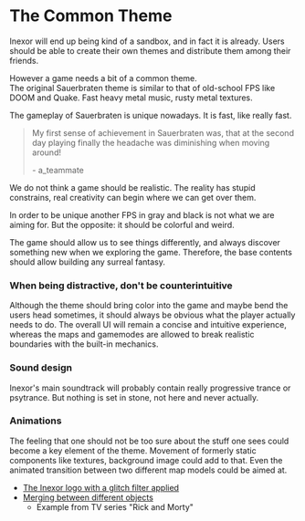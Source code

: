 # The Common Theme

Inexor will end up being kind of a sandbox, and in fact it is already. Users should be able to create their own themes and distribute them among their friends.

However a game needs a bit of a common theme.  
The original Sauerbraten theme is similar to that of old-school FPS like DOOM and Quake. Fast heavy metal music, rusty metal textures.

The gameplay of Sauerbraten is unique nowadays. It is fast, like really fast.

> My first sense of achievement in Sauerbraten was, that at the second day playing finally the headache was diminishing when moving around!
>
> \- a_teammate

We do not think a game should be realistic. The reality has stupid constrains, real creativity can begin where we can get over them.

In order to be unique another FPS in gray and black is not what we are aiming for.
But the opposite: it should be colorful and weird.

The game should allow us to see things differently, and always discover something new when we exploring the game. Therefore, the base contents should allow building any surreal fantasy.

### When being distractive, don't be counterintuitive

Although the theme should bring color into the game and maybe bend the users head sometimes, it should always be obvious what the player actually needs to do. The overall UI will remain a concise and intuitive experience, whereas the maps and gamemodes are allowed to break realistic boundaries with the built-in mechanics.

### Sound design

Inexor's main soundtrack will probably contain really progressive trance or psytrance. But nothing is set in stone, not here and never actually.

### Animations

The feeling that one should not be too sure about the stuff one sees could become a key element of the theme.
Movement of formerly static components like textures, background image could add to that.
Even the animated transition between two different map models could be aimed at.

* [The Inexor logo with a glitch filter applied](http://sythys.de/inexor/Inexorloadingiconwithglitch.html)
* [Merging between different objects](https://68.media.tumblr.com/0696f6095bf1380b5717d466ca19c262/tumblr_om608p0Y3C1r55ed0o1_500.gif)
   * Example from TV series "Rick and Morty"
